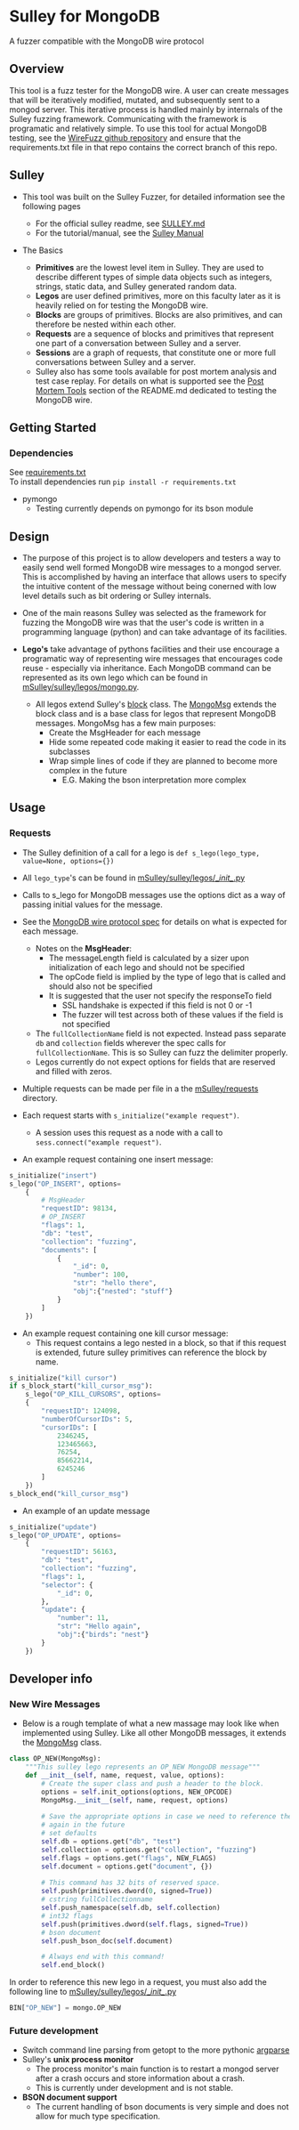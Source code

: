 # Sulley for MongoDB
A fuzzer compatible with the MongoDB wire protocol

## Overview
This tool is a fuzz tester for the MongoDB wire. A user can create messages that will be iteratively modified, mutated, and subsequently sent to a mongod server. This iterative process is handled mainly by internals of the Sulley fuzzing framework. Communicating with the framework is programatic and relatively simple. To use this tool for actual MongoDB testing, see the [WireFuzz github repository](https://github.com/10gen-interns/fuzzing/tree/matt/wirefuzz) and ensure that the requirements.txt file in that repo contains the correct branch of this repo.


## Sulley
* This tool was built on the Sulley Fuzzer, for detailed information see the following pages
    - For the official sulley readme, see [SULLEY.md](./mSulley/SULLEY.md)
    - For the tutorial/manual, see the [Sulley Manual](http://www.fuzzing.org/wp-content/SulleyManual.pdf)

* The Basics
    - **Primitives** are the lowest level item in Sulley. They are used to describe different types of simple data objects such as integers, strings, static data, and Sulley generated random data.
    - **Legos** are user defined primitives, more on this faculty later as it is heavily relied on for testing the MongoDB wire.
    - **Blocks** are groups of primitives. Blocks are also primitives, and can therefore be nested within each other.
    - **Requests** are a sequence of blocks and primitives that represent one part of a conversation between Sulley and a server.
    - **Sessions** are a graph of requests, that constitute one or more full conversations between Sulley and a server.
    - Sulley also has some tools available for post mortem analysis and test case replay. For details on what is supported see the [Post Mortem Tools](https://github.com/10gen-interns/fuzzing/blob/matt/wirefuzz/README.md#post-mortem-tools) section of the README.md dedicated to testing the MongoDB wire.


## Getting Started
### Dependencies
See [requirements.txt](./requirements.txt)  
To install dependencies run `pip install -r requirements.txt`  
 - pymongo
    - Testing currently depends on pymongo for its bson module

## Design
* The purpose of this project is to allow developers and testers a way to easily send well formed MongoDB wire messages to a mongod server. This is accomplished by having an interface that allows users to specify the intuitive content of the message without being conerned with low level details such as bit ordering or Sulley internals.

* One of the main reasons Sulley was selected as the framework for fuzzing the MongoDB wire was that the user's code is written in a programming language (python) and can take advantage of its facilities.

* **Lego's** take advantage of pythons facilities and their use encourage a programatic way of representing wire messages that encourages code reuse - especially via inheritance. Each MongoDB command can be represented as its own lego which can be found in [mSulley/sulley/legos/mongo.py](./mSulley/sulley/legos/mongo.py).
    - All legos extend Sulley's [block](./mSulley/sulley/blocks.py) class. The [MongoMsg](./mSulley/sulley/legos/MongoMsg.py) extends the block class and is a base class for legos that represent MongoDB messages. MongoMsg has a few main purposes:
        - Create the MsgHeader for each message
        - Hide some repeated code making it easier to read the code in its subclasses
        - Wrap simple lines of code if they are planned to become more complex in the future
            - E.G. Making the bson interpretation more complex

## Usage
### Requests
* The Sulley definition of a call for a lego is `def s_lego(lego_type, value=None, options={})`
* All `lego_type`'s can be found in [mSulley/sulley/legos/\__init\__.py](mSulley/sulley/legos/__init__.py)
* Calls to s_lego for MongoDB messages use the options dict as a way of passing initial values for the message.
* See the [MongoDB wire protocol spec](http://docs.mongodb.org/meta-driver/latest/legacy/mongodb-wire-protocol/) for details on what is expected for each message.
    - Notes on the **MsgHeader**:
        - The messageLength field is calculated by a sizer upon initialization of each lego and should not be specified
        - The opCode field is implied by the type of lego that is called and should also not be specified
        - It is suggested that the user not specify the responseTo field
            - SSL handshake is expected if this field is not 0 or -1
            - The fuzzer will test across both of these values if the field is not specified
    - The `fullCollectionName` field is not expected. Instead pass separate `db` and `collection` fields wherever the spec calls for `fullCollectionName`. This is so Sulley can fuzz the delimiter properly.
    - Legos currently do not expect options for fields that are reserved and filled with zeros.
* Multiple requests can be made per file in a the [mSulley/requests](./mSulley/requests) directory.
* Each request starts with `s_initialize("example request")`.
    - A session uses this request as a node with a call to `sess.connect("example request")`.

* An example request containing one insert message:
```python
s_initialize("insert")
s_lego("OP_INSERT", options=
    {
        # MsgHeader
        "requestID": 98134,
        # OP_INSERT
        "flags": 1,
        "db": "test",
        "collection": "fuzzing",
        "documents": [
            {
                "_id": 0,
                "number": 100,
                "str": "hello there",
                "obj":{"nested": "stuff"}
            }
        ]
    })
```
* An example request containing one kill cursor message:
    - This request contains a lego nested in a block, so that if this request is extended, future sulley primitives can reference the block by name.
```python
s_initialize("kill cursor")
if s_block_start("kill_cursor_msg"):
    s_lego("OP_KILL_CURSORS", options=
    {
        "requestID": 124098,
        "numberOfCursorIDs": 5,
        "cursorIDs": [
            2346245,
            123465663,
            76254,
            85662214,
            6245246
        ]
    })
s_block_end("kill_cursor_msg")
```
* An example of an update message
```python
s_initialize("update")
s_lego("OP_UPDATE", options=
    {
        "requestID": 56163,
        "db": "test",
        "collection": "fuzzing",
        "flags": 1,
        "selector": {
            "_id": 0,
        },
        "update": {
            "number": 11,
            "str": "Hello again",
            "obj":{"birds": "nest"}
        }
    })
```

## Developer info
### New Wire Messages
* Below is a rough template of what a new massage may look like when implemented using Sulley. Like all other MongoDB messages, it extends the [MongoMsg](./mSulley/sulley/legos/MongoMsg.py) class.
```python
class OP_NEW(MongoMsg):
    """This sulley lego represents an OP_NEW MongoDB message"""
    def __init__(self, name, request, value, options):
        # Create the super class and push a header to the block.
        options = self.init_options(options, NEW_OPCODE)
        MongoMsg.__init__(self, name, request, options)
        
        # Save the appropriate options in case we need to reference them 
        # again in the future
        # set defaults
        self.db = options.get("db", "test")
        self.collection = options.get("collection", "fuzzing")
        self.flags = options.get("flags", NEW_FLAGS)
        self.document = options.get("document", {})
       
        # This command has 32 bits of reserved space.
        self.push(primitives.dword(0, signed=True))
        # cstring fullCollectionname
        self.push_namespace(self.db, self.collection)
        # int32 flags
        self.push(primitives.dword(self.flags, signed=True))
        # bson document
        self.push_bson_doc(self.document)

        # Always end with this command!
        self.end_block()
```
In order to reference this new lego in a request, you must also add the following line to [mSulley/sulley/legos/\__init\__.py](mSulley/sulley/legos/\__init\__.py)
```python
BIN["OP_NEW"] = mongo.OP_NEW
```

### Future development
* Switch command line parsing from getopt to the more pythonic [argparse](https://docs.python.org/dev/library/argparse.html)
* Sulley's **unix process monitor**
    - The process monitor's main function is to restart a mongod server after a crash occurs and store information about a crash.
    - This is currently under development and is not stable.
* **BSON document support**
    - The current handling of bson documents is very simple and does not allow for much type specification.
